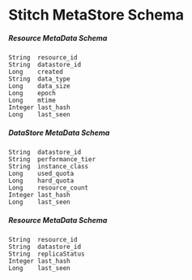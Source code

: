 # Stitch MetaStore Schema

##### Resource MetaData Schema
    String  resource_id
    String  datastore_id
    Long    created
    String  data_type
    Long    data_size
    Long    epoch
    Long    mtime
    Integer last_hash
    Long    last_seen

##### DataStore MetaData Schema
    String  datastore_id
    String  performance_tier
    String  instance_class
    Long    used_quota
    Long    hard_quota
    Long    resource_count
    Integer last_hash
    Long    last_seen

##### Resource MetaData Schema
    String  resource_id
    String  datastore_id
    String  replicaStatus
    Integer last_hash
    Long    last_seen
    
       